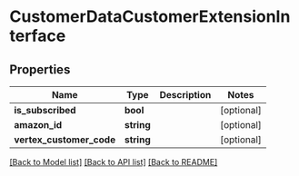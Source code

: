 # CustomerDataCustomerExtensionInterface

## Properties
Name | Type | Description | Notes
------------ | ------------- | ------------- | -------------
**is_subscribed** | **bool** |  | [optional] 
**amazon_id** | **string** |  | [optional] 
**vertex_customer_code** | **string** |  | [optional] 

[[Back to Model list]](../../README.md#documentation-for-models) [[Back to API list]](../../README.md#documentation-for-api-endpoints) [[Back to README]](../../README.md)

